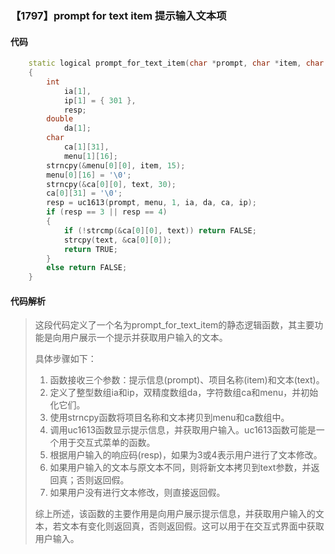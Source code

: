 ### 【1797】prompt for text item 提示输入文本项

#### 代码

```cpp
    static logical prompt_for_text_item(char *prompt, char *item, char *text)  
    {  
        int  
            ia[1],  
            ip[1] = { 301 },  
            resp;  
        double  
            da[1];  
        char  
            ca[1][31],  
            menu[1][16];  
        strncpy(&menu[0][0], item, 15);  
        menu[0][16] = '\0';  
        strncpy(&ca[0][0], text, 30);  
        ca[0][31] = '\0';  
        resp = uc1613(prompt, menu, 1, ia, da, ca, ip);  
        if (resp == 3 || resp == 4)  
        {  
            if (!strcmp(&ca[0][0], text)) return FALSE;  
            strcpy(text, &ca[0][0]);  
            return TRUE;  
        }  
        else return FALSE;  
    }

```

#### 代码解析

> 这段代码定义了一个名为prompt_for_text_item的静态逻辑函数，其主要功能是向用户展示一个提示并获取用户输入的文本。
>
> 具体步骤如下：
>
> 1. 函数接收三个参数：提示信息(prompt)、项目名称(item)和文本(text)。
> 2. 定义了整型数组ia和ip，双精度数组da，字符数组ca和menu，并初始化它们。
> 3. 使用strncpy函数将项目名称和文本拷贝到menu和ca数组中。
> 4. 调用uc1613函数显示提示信息，并获取用户输入。uc1613函数可能是一个用于交互式菜单的函数。
> 5. 根据用户输入的响应码(resp)，如果为3或4表示用户进行了文本修改。
> 6. 如果用户输入的文本与原文本不同，则将新文本拷贝到text参数，并返回真；否则返回假。
> 7. 如果用户没有进行文本修改，则直接返回假。
>
> 综上所述，该函数的主要作用是向用户展示提示信息，并获取用户输入的文本，若文本有变化则返回真，否则返回假。这可以用于在交互式界面中获取用户输入。
>
